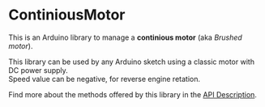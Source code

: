 # ContiniousMotor

This is an Arduino library to manage a **continious motor** (aka *Brushed motor*).

This library can be used by any Arduino sketch using a classic motor with DC power supply.  
Speed value can be negative, for reverse engine retation.

Find more about the methods offered by this library in the [API Description](API_description.md).  
